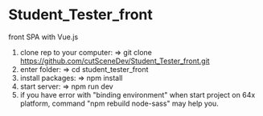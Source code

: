 # Student_Tester_front
front SPA with Vue.js

1. clone rep to your computer:
       => git clone https://github.com/cutSceneDev/Student_Tester_front.git
2. enter folder:
       => cd student_tester_front
3. install packages:
       => npm install
4. start server:
       => npm run dev
5. if you have error with "binding environment" when start project on 64x platform, command "npm rebuild node-sass" may help you.
